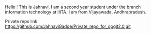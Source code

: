 Hello ! This is Jahnavi, I am a second year student under the branch information technology at IIITA. 
I am from Vijayawada, Andhrapradesh. 

Private repo link https://github.com/JahnaviGadde/Private_repo_for_gogit2.0.git
